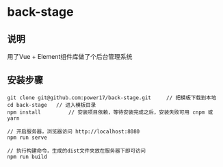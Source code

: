 # back-stage

## 说明  ##
用了Vue + Element组件库做了个后台管理系统

## 安装步骤 ##
```
git clone git@github.com:power17/back-stage.git     // 把模板下载到本地
cd back-stage   // 进入模板目录
npm install         // 安装项目依赖，等待安装完成之后，安装失败可用 cnpm 或 yarn

// 开启服务器，浏览器访问 http://localhost:8080
npm run serve

// 执行构建命令，生成的dist文件夹放在服务器下即可访问
npm run build
```

